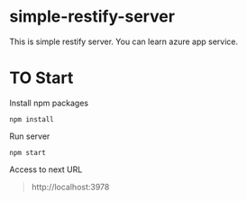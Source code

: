 # simple-restify-server
This is simple restify server. You can learn azure app service.

# TO Start

Install npm packages
```
npm install
```

Run server
```
npm start
```

Access to next URL
>http://localhost:3978
